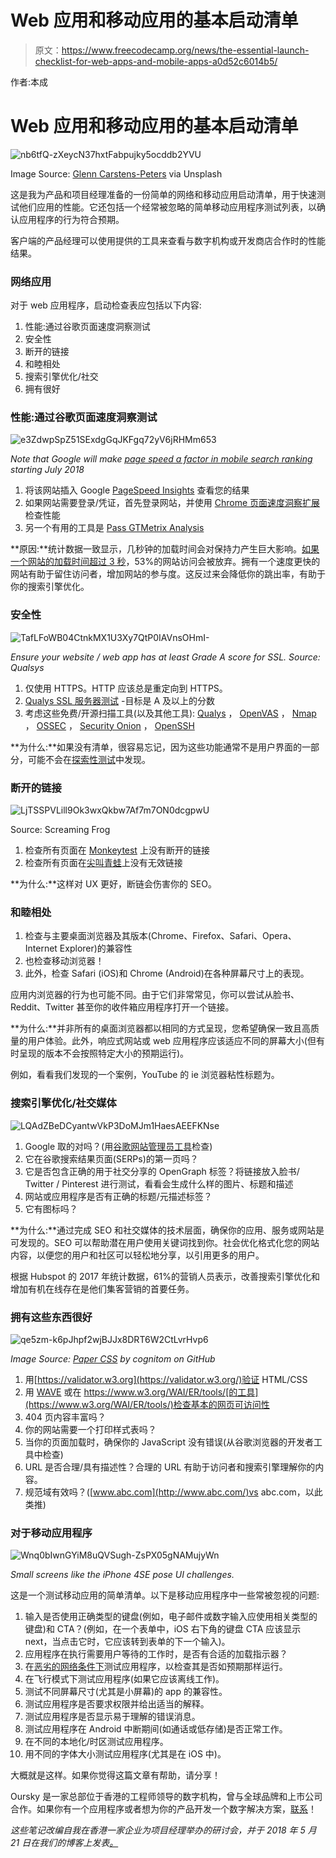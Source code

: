 # Web 应用和移动应用的基本启动清单

> 原文：<https://www.freecodecamp.org/news/the-essential-launch-checklist-for-web-apps-and-mobile-apps-a0d52c6014b5/>

作者:本成

# Web 应用和移动应用的基本启动清单

![nb6tfQ-zXeycN37hxtFabpujky5ocddb2YVU](img/c238ee44f1ab6b70d68868f5af357897.png)

Image Source: [Glenn Carstens-Peters](https://unsplash.com/@glenncarstenspeters) via Unsplash

这是我为产品和项目经理准备的一份简单的网络和移动应用启动清单，用于快速测试他们应用的性能。它还包括一个经常被忽略的简单移动应用程序测试列表，以确认应用程序的行为符合预期。

客户端的产品经理可以使用提供的工具来查看与数字机构或开发商店合作时的性能结果。

### 网络应用

对于 web 应用程序，启动检查表应包括以下内容:

1.  性能:通过谷歌页面速度洞察测试
2.  安全性
3.  断开的链接
4.  和睦相处
5.  搜索引擎优化/社交
6.  拥有很好

### 性能:通过谷歌页面速度洞察测试

![e3ZdwpSpZ51SExdgGqJKFgq72yV6jRHMm653](img/78b21094d0ff97e567de8fd0cb3eba8c.png)

*Note that Google will make [page speed a factor in mobile search ranking](https://techcrunch.com/2018/01/17/google-will-make-page-speed-a-factor-in-mobile-search-ranking-starting-in-july/) starting July 2018*

1.  将该网站插入 Google [PageSpeed Insights](https://developers.google.com/speed/pagespeed/insights/) 查看您的结果
2.  如果网站需要登录/凭证，首先登录网站，并使用 [Chrome 页面速度洞察扩展](https://chrome.google.com/webstore/detail/pagespeed-insights-with-p/lanlbpjbalfkflkhegagflkgcfklnbnh)检查性能
3.  另一个有用的工具是 [Pass GTMetrix Analysis](https://gtmetrix.com/)

**原因:**统计数据一致显示，几秒钟的加载时间会对保持力产生巨大影响。[如果一个网站的加载时间超过 3 秒](https://www.thinkwithgoogle.com/data-gallery/detail/mobile-site-abandonment-three-second-load/)，53%的网站访问会被放弃。拥有一个速度更快的网站有助于留住访问者，增加网站的参与度。这反过来会降低你的跳出率，有助于你的搜索引擎优化。

### 安全性

![TafLFoWB04CtnkMX1U3Xy7QtP0IAVnsOHmI-](img/5392a068ada0b2f2b578e7894fd39e67.png)

*Ensure your website / web app has at least Grade A score for SSL. Source: Qualsys*

1.  仅使用 HTTPS。HTTP 应该总是重定向到 HTTPS。
2.  [Qualys SSL 服务器测试](https://www.ssllabs.com/ssltest/index.html) -目标是 A 及以上的分数
3.  考虑这些免费/开源扫描工具(以及其他工具): [Qualys](https://www.qualys.com/forms/freescan/) ， [OpenVAS](http://www.openvas.org/) ， [Nmap](http://nmap.org/) ， [OSSEC](https://ossec.github.io/) ， [Security Onion](http://securityonion.blogspot.com/) ， [OpenSSH](http://www.openssh.org/)

**为什么:**如果没有清单，很容易忘记，因为这些功能通常不是用户界面的一部分，可能不会在[探索性测试](https://blog.oursky.com/2018/05/08/software-qa-exploratory-testing/)中发现。

### 断开的链接

![LjTSSPVLill9Ok3wxQkbw7Af7m7ON0dcgpwU](img/34a81fb462f96a62844e41d0cf54d78b.png)

Source: Screaming Frog

1.  检查所有页面在 [Monkeytest](https://monkeytest.it/) 上没有断开的链接
2.  检查所有页面在[尖叫青蛙](https://www.screamingfrog.co.uk/)上没有无效链接

**为什么:**这样对 UX 更好，断链会伤害你的 SEO。

### 和睦相处

1.  检查与主要桌面浏览器及其版本(Chrome、Firefox、Safari、Opera、Internet Explorer)的兼容性
2.  也检查移动浏览器！
3.  此外，检查 Safari (iOS)和 Chrome (Android)在各种屏幕尺寸上的表现。

应用内浏览器的行为也可能不同。由于它们非常常见，你可以尝试从脸书、Reddit、Twitter 甚至你的收件箱应用程序打开一个链接。

**为什么:**并非所有的桌面浏览器都以相同的方式呈现，您希望确保一致且高质量的用户体验。此外，响应式网站或 web 应用程序应该适应不同的屏幕大小(但有时呈现的版本不会按照特定大小的预期运行)。

例如，看看我们发现的一个案例，YouTube 的 ie 浏览器粘性标题为。

### 搜索引擎优化/社交媒体

![LQAdZBeDCyantwVkP3DoMJm1HaesAEEFKNse](img/78c5d06a94776d61cd2cc42b8e27f094.png)

1.  Google 取的对吗？(用[谷歌网站管理员工具](https://www.google.com/webmasters/)检查)
2.  它在谷歌搜索结果页面(SERPs)的第一页吗？
3.  它是否包含正确的用于社交分享的 OpenGraph 标签？将链接放入脸书/ Twitter / Pinterest 进行测试，看看会生成什么样的图片、标题和描述
4.  网站或应用程序是否有正确的标题/元描述标签？
5.  它有图标吗？

**为什么:**通过完成 SEO 和社交媒体的技术层面，确保你的应用、服务或网站是可发现的。SEO 可以帮助潜在用户使用关键词找到你。社会优化格式化您的网站内容，以便您的用户和社区可以轻松地分享，以引用更多的用户。

根据 Hubspot 的 2017 年统计数据，61%的营销人员表示，改善搜索引擎优化和增加有机在线存在是他们集客营销的首要任务。

### 拥有这些东西很好

![qe5zm-k6pJhpf2wjBJJx8DRT6W2CtLvrHvp6](img/9dea36bb9736daad6f74ed4efd37c176.png)

*Image Source: [Paper CSS](https://github.com/cognitom/paper-css) by cognitom on GitHub*

1.  用[https://validator.w3.org](https://validator.w3.org/)验证 HTML/CSS
2.  用 [WAVE](https://wave.webaim.org/) 或在 https://www.w3.org/WAI/ER/tools/[的工具](https://www.w3.org/WAI/ER/tools/)检查基本的网页可访问性
3.  404 页内容丰富吗？
4.  你的网站需要一个打印样式表吗？
5.  当你的页面加载时，确保你的 JavaScript 没有错误(从谷歌浏览器的开发者工具中检查)
6.  URL 是否合理/具有描述性？合理的 URL 有助于访问者和搜索引擎理解你的内容。
7.  规范域有效吗？([www.abc.com](http://www.abc.com/)vs abc.com，以此类推)

### 对于移动应用程序

![Wnq0bIwnGYiM8uQVSugh-ZsPX05gNAMujyWn](img/196fec6b630119fea23b6c913eeff631.png)

*Small screens like the iPhone 4SE pose UI challenges.*

这是一个测试移动应用的简单清单。以下是移动应用程序中一些常被忽视的问题:

1.  输入是否使用正确类型的键盘(例如，电子邮件或数字输入应使用相关类型的键盘)和 CTA？(例如，在一个表单中，iOS 右下角的键盘 CTA 应该显示 next，当点击它时，它应该转到表单的下一个输入)。
2.  应用程序在执行需要用户等待的工作时，是否有合适的加载指示器？
3.  在[恶劣的网络条件下](https://code.oursky.com/offline-first-network-connection-error/)测试应用程序，以检查其是否如预期那样运行。
4.  在飞行模式下测试应用程序(如果它应该离线工作)。
5.  测试不同屏幕尺寸(尤其是小屏幕)的 app 的兼容性。
6.  测试应用程序是否要求权限并给出适当的解释。
7.  测试应用程序是否显示易于理解的错误消息。
8.  测试应用程序在 Android 中断期间(如通话或低存储)是否正常工作。
9.  在不同的本地化/时区测试应用程序。
10.  用不同的字体大小测试应用程序(尤其是在 iOS 中)。

大概就是这样。如果你觉得这篇文章有帮助，请分享！

Oursky 是一家总部位于香港的工程师领导的数字机构，曾与全球品牌和上市公司合作。如果你有一个应用程序或者想为你的产品开发一个数字解决方案，[联系](https://oursky.com/contact)！

*这些笔记改编自我在香港一家企业为项目经理举办的研讨会，并于 2018 年 5 月 21 日在我们的博客上发表[。](https://blog.oursky.com/2018/05/21/launch-checklist-websites-web-apps/)*